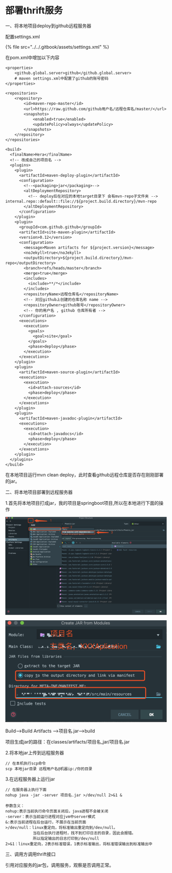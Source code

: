 # 部署thrift服务

一、将本地项目deploy到github远程服务器

配置settings.xml

{% file src="../../.gitbook/assets/settings.xml" %}

在pom.xml中增加以下内容

```markup
<properties>
    <github.global.server>github</github.global.server> 
    # maven settings.xml中配置了github的账号密码
</properties>
```

```markup
<repositories>
    <repository>
        <id>maven-repo-master</id>
        <url>https://raw.github.com/github用户名/远程仓库名/master/</url>
        <snapshots>
            <enabled>true</enabled>
            <updatePolicy>always</updatePolicy>
        </snapshots>
    </repository>
</repositories>
```

```markup
<build> 
  <finalName>Hera</finalName>
  <!-- 改成自己的项目名 -->  
  <plugins> 
    <plugin> 
      <artifactId>maven-deploy-plugin</artifactId>  
      <configuration> 
        <!--<packaging>jar</packaging>-->  
        <altDeploymentRepository> 
          <!-- deploy后在对应的本地target目录下 会有mvn-repo子文件夹 --> internal.repo::default::file://${project.build.directory}/mvn-repo
        </altDeploymentRepository> 
      </configuration> 
    </plugin>  
    <plugin> 
      <groupId>com.github.github</groupId>  
      <artifactId>site-maven-plugin</artifactId>  
      <version>0.12</version>  
      <configuration> 
        <message>Maven artifacts for ${project.version}</message>  
        <noJekyll>true</noJekyll>  
        <outputDirectory>${project.build.directory}/mvn-repo</outputDirectory>  
        <branch>refs/heads/master</branch>  
        <merge>true</merge>  
        <includes> 
          <include>**/*</include> 
        </includes>  
        <repositoryName>远程仓库名</repositoryName>  
        <!-- 对应github上创建的仓库名称 name -->  
        <repositoryOwner>github账号</repositoryOwner>  
        <!-- 你的用户名 , github 仓库所有者 --> 
      </configuration>  
      <executions> 
        <execution> 
          <goals> 
            <goal>site</goal> 
          </goals>  
          <phase>deploy</phase> 
        </execution> 
      </executions> 
    </plugin>  
    <plugin> 
      <artifactId>maven-source-plugin</artifactId>  
      <executions> 
        <execution> 
          <id>attach-sources</id>  
          <phase>deploy</phase> 
        </execution> 
      </executions> 
    </plugin>  
    <plugin> 
      <artifactId>maven-javadoc-plugin</artifactId>  
      <executions> 
        <execution> 
          <id>attach-javadocs</id>  
          <phase>deploy</phase> 
        </execution> 
      </executions> 
    </plugin> 
  </plugins> 
</build>

```

在本地项目运行mvn clean deploy，此时查看github远程仓库是否存在刚刚部署的jar。

二、将本地项目部署到远程服务器

1.首先将本地项目打成jar，我的项目是springboot项目,所以在本地进行下面的操作

![](../../.gitbook/assets/image%20%282%29.png)

![](../../.gitbook/assets/image.png)

Build--&gt;Build Artifacts --&gt;项目名.jar--&gt;build

项目生成jar的路径：在classes/artifacts/项目名\_jar/项目名.jar



2.将本地jar上传到远程服务器

```text
// 在本机执行scp命令
scp 本地jar目录 远程用户名@机器ip:/你的目录
```

3.在远程服务器上运行jar

```text
// 在服务器上执行下面
nohup java -jar -server 项目名.jar >/dev/null 2>&1 &

参数含义：
nohup:表示当前执行命令页面关闭后，java进程不会被关闭
-server：表示当前运行进程对应jvm中server模式
&:表示当前进程在后台运行，不展示在当前页面
>/dev/null：linux重定向，将标准输出重定向到/dev/null。
            当在后台执行进程时，找不到打印日志的目录，因此会报错。
            所以指定输出的日志打印到/dev/null
2>&1：linux重定向，2表示标准错误，1表示标准输出，将标准错误输出到标准输出中
```

三、调用方调用thrift接口

引用对应服务的jar包，调用服务，观察是否调用正常。



























